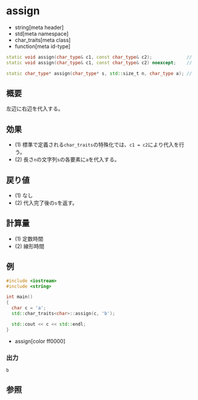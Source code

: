 # assign
* string[meta header]
* std[meta namespace]
* char_traits[meta class]
* function[meta id-type]

```cpp
static void assign(char_type& c1, const char_type& c2);             // (1) C++03
static void assign(char_type& c1, const char_type& c2) noexcept;    // (1) C++11

static char_type* assign(char_type* s, std::size_t n, char_type a); // (2)
```

## 概要
左辺に右辺を代入する。


## 効果
- (1) 標準で定義される`char_traits`の特殊化では、`c1 = c2`により代入を行う。
- (2) 長さ`n`の文字列`s`の各要素に`a`を代入する。


## 戻り値
- (1) なし
- (2) 代入完了後の`s`を返す。


## 計算量
- (1) 定数時間
- (2) 線形時間

## 例
```cpp example
#include <iostream>
#include <string>

int main()
{
  char c = 'a';
  std::char_traits<char>::assign(c, 'b');

  std::cout << c << std::endl;
}
```
* assign[color ff0000]

### 出力
```
b
```

## 参照

